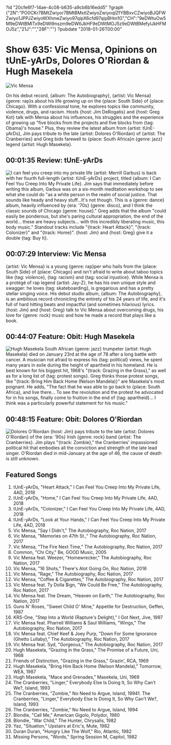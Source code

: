 ?id "20cfe6f7-14ae-4c08-b635-a9cb6b16edd5"
?graph {"2N":"PO0CKr7BMtZwiyor7BMtBMxtlZwiyoZwiyoqIZfYBBxvCZwiyoBJQFWZwiyo1JPPJZwiyoWXhmeZwiyo97qipX6cfd97qipBHm1G","CH":"9eDWtuOw5M9eDWtBMlTx9eDWt9nszm9eDWtIJkHF9eDWtMOJ5z9eDWtBMefyIJkHFMOJ5z","21J":"","28F":""}
?pubdate "2018-01-26T00:00"

# Show 635: Vic Mensa, Opinions on tUnE-yArDs, Dolores O'Riordan & Hugh Masekela

![Vic Mensa](https://static.soundopinions.org/images/2018/vic_mensa.jpg)

On his debut record, {album: The Autobiography}, {artist: Vic Mensa} {genre: rap}s about his life growing up on the {place: South Side} of {place: Chicago}. With a confessional tone, he explores topics like community, violence, drugs, and racism. Hosts {host: Jim DeRogatis} and {host: Greg Kot} talk with Mensa about his influences, his struggles and the experience of growing up "five blocks from the projects and five blocks from {tag: Obama}'s house." Plus, they review the latest album from {artist: tUnE-yArDs}, Jim pays tribute to the late {artist: Dolores O'Riordan} of {artist: The Cranberries} and Greg bids farewell to {place: South Africa}n {genre: jazz} legend {artist: Hugh Masekela}.

## 00:01:35 Review: tUnE-yArDs
![I can feel you creep into my private life](https://static.soundopinions.org/assets/635/2N0.jpg)
{artist: Merrill Garbus} is back with her fourth full-length {artist: tUnE-yArDs} project, titled {album: I Can Feel You Creep Into My Private Life}. Jim says that immediately before writing this album, Garbus was on a six-month meditation workshop to see what she could do "as a white person in the realm of social justice. That sounds like heady and heavy stuff…It's not though. This is a {genre: dance} album, heavily influenced by {era: '70s} {genre: disco}, and I think the classic sounds of Chicago {genre: house}."
Greg adds that the album "could easily be ponderous, but she's paring cultural appropriation, the end of the world… these are heavy subjects… with this incredibly liberating music, this body music." Standout tracks include "{track: Heart Attack}", "{track: Colonizer}" and "{track: Home}". {host: Jim} and {host: Greg} give it a double {tag: Buy It}.


## 00:07:29 Interview: Vic Mensa
{artist: Vic Mensa} is a young {genre: rap}per who hails from the {place: South Side} of {place: Chicago} and isn't afraid to write about taboo topics like {tag: violence}, {tag: racism} and {tag: social injustice}. While Mensa is a protégé of rap legend {artist: Jay-Z}, he has his own unique style and swagger: he loves {tag: skateboarding}, is gregarious and has a pretty stellar singing voice. His debut studio album, {album: The Autobiography}, is an ambitious record chronicling the entirety of his 24 years of life, and it's full of hard hitting beats and impactful (and sometimes hilarious) lyrics. {host: Jim} and {host: Greg} talk to Vic Mensa about overcoming drugs, his love for {genre: rock} music and how he made a record that plays like a book.


## 00:44:07 Feature: Obit: Hugh Masekela
![Hugh Masekela](https://static.soundopinions.org/assets/635/21J0.jpg)
South African {genre: jazz} trumpeter {artist: Hugh Masekela} died on January 23rd at the age of 78 after a long battle with cancer. A musician not afraid to express his {tag: political} views, he spent many years in exile during the height of apartheid in his homeland. He is best known for his biggest hit, 1968's "{track: Grazing in the Grass}," as well as for a long list of {tag: protest songs}. Greg thinks those protest songs, like "{track: Bring Him Back Home (Nelson Mandela)}" are Masekela's most poignant. He adds, "The fact that he was able to go back to {place: South Africa}, and live there… To see the revolution and the protest he advocated for in his songs, finally come to fruition in the end of {tag: apartheid}… I think was a particularly powerful statement for his music."

## 00:48:15 Feature: Obit: Dolores O'Riordan
![Dolores O'Riordan](https://static.soundopinions.org/assets/635/28F0.jpg)
{host: Jim} pays tribute to the late {artist: Dolores O'Riordan} of the {era: '90s} Irish {genre: rock} band {artist: The Cranberries}. Jim plays "{track: Zombie}," the Cranberries' impassioned political hit that embodies all the conviction and strength of the late lead singer. O'Riordan died in mid-January at the age of 46, the cause of death is still unknown. 


## Featured Songs
1. tUnE-yArDs, "Heart Attack," I Can Feel You Creep Into My Private Life, 4AD, 2018
1. tUnE-yArDs, "Home," I Can Feel You Creep Into My Private Life, 4AD, 2018
1. tUnE-yArDs, "Colonizer," I Can Feel You Creep Into My Private Life, 4AD, 2018
1. tUnE-yArDs, "Look at Your Hands," I Can Feel You Creep Into My Private Life, 4AD, 2018
1. Vic Mensa, "Say I Didn't," The Autobiography, Roc Nation, 2017
1. Vic Mensa, "Memories on 47th St.," The Autobiography, Roc Nation, 2017
1. Vic Mensa, "The Fire Next Time," The Autobiography, Roc Nation, 2017
1. Common, "Chi City," Be, GOOD Music, 2005
1. Vic Mensa feat. Weezer, "Homewrecker," The Autobiography, Roc Nation, 2017
1. Vic Mensa, "16 Shots," There's Alot Going On, Roc Nation, 2016
1. Vic Mensa, "Rage," The Autobiography, Roc Nation, 2017
1. Vic Mensa, "Coffee & Cigarettes," The Autobiography, Roc Nation, 2017
1. Vic Mensa feat. Ty Dolla $ign, "We Could Be Free," The Autobiography, Roc Nation, 2017
1. Vic Mensa feat. The Dream, "Heaven on Earth," The Autobiography, Roc Nation, 2017
1. Guns N' Roses, "Sweet Child O' Mine," Appetite for Destruction, Geffen, 1987
1. KRS-One, "Step Into a World (Rapture's Delight)," I Got Next, Jive, 1997
1. Vic Mensa feat. Pharrell Williams & Saul Williams, "Wings," The Autobiography, Roc Nation, 2017
1. Vic Mensa feat. Chief Keef & Joey Purp, "Down For Some Ignorance (Ghetto Lullaby)," The Autobiography, Roc Nation, 2017
1. Vic Mensa feat. Syd, "Gorgeous," The Autobiography, Roc Nation, 2017
1. Hugh Masekela, "Grazing in the Grass," The Promise of a Future, Uni, 1968
1. Friends of Distinction, "Grazing in the Grass," Grazin', RCA, 1969
1. Hugh Masekela, "Bring Him Back Home (Nelson Mandela)," Tomorrow, WEA, 1987
1. Hugh Masekela, "Mace and Grenades," Masekela, Uni, 1969
1. The Cranberries, "Linger," Everybody Else Is Doing It, So Why Can't We?, Island, 1993
1. The Cranberries, "Zombie," No Need to Argue, Island, 19941. The Cranberries, "Linger," Everybody Else Is Doing It, So Why Can't We?, Island, 1993
1. The Cranberries, "Zombie," No Need to Argue, Island, 1994
1. Blondie, "Call Me," American Gigolo, Polydor, 1980
1. Blondie, "War Child," The Hunter, Chrysalis, 1982
1. Yaz, "Situation," Upstairs at Eric's, Mute, 1982
1. Duran Duran, "Hungry Like The Wolf," Rio, Atlantic, 1982
1. Missing Persons, "Words," Spring Session M, Capitol, 1982